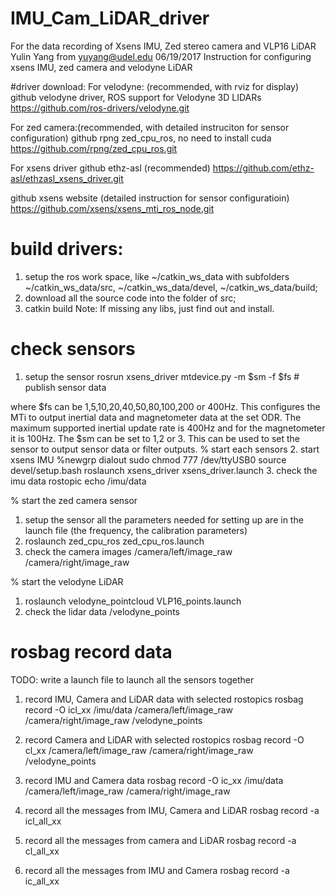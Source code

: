 # IMU_Cam_LiDAR_driver
For the data recording of Xsens IMU, Zed stereo camera and VLP16 LiDAR
Yulin Yang from yuyang@udel.edu
06/19/2017
Instruction for configuring xsens IMU, zed camera and velodyne LiDAR


#driver download: 
For velodyne: (recommended, with rviz for display)
github velodyne driver, ROS support for Velodyne 3D LIDARs 
https://github.com/ros-drivers/velodyne.git

For zed camera:(recommended, with detailed instruciton for sensor configuration)
github rpng zed_cpu_ros, no need to install cuda
https://github.com/rpng/zed_cpu_ros.git

For xsens driver
github ethz-asl (recommended)
https://github.com/ethz-asl/ethzasl_xsens_driver.git

github xsens website (detailed instruction for sensor configuratioin)
https://github.com/xsens/xsens_mti_ros_node.git

# build drivers:
1. setup the ros work space, like ~/catkin_ws_data with subfolders ~/catkin_ws_data/src, ~/catkin_ws_data/devel, ~/catkin_ws_data/build;
2. download all the source code into the folder of src;
3. catkin build
Note: If missing any libs, just find out and install. 


# check sensors
1. setup the sensor
rosrun xsens_driver mtdevice.py -m $sm -f $fs # publish sensor data

where $fs can be 1,5,10,20,40,50,80,100,200 or 400Hz. This configures the MTi to output inertial data and magnetometer data at the set ODR. The maximum supported inertial update rate is 400Hz and for the magnetometer it is 100Hz. The $sm can be set to 1,2 or 3. This can be used to set the sensor to output sensor data or filter outputs.
% start each sensors
2. start xsens IMU
%newgrp dialout
sudo chmod 777 /dev/ttyUSB0
source devel/setup.bash
roslaunch xsens_driver xsens_driver.launch
3. check the imu data
rostopic echo /imu/data 

% start the zed camera sensor
1. setup the sensor
all the parameters needed for setting up are in the launch file (the frequency, the calibration parameters)
2. roslaunch zed_cpu_ros zed_cpu_ros.launch
3. check the camera images
/camera/left/image_raw
/camera/right/image_raw

% start the velodyne LiDAR
1. roslaunch velodyne_pointcloud VLP16_points.launch
2. check the lidar data
/velodyne_points

# rosbag record data
TODO: write a launch file to launch all the sensors together 

1) record IMU, Camera and LiDAR data with selected rostopics
rosbag record -O icl_xx /imu/data /camera/left/image_raw /camera/right/image_raw /velodyne_points
2) record Camera and LiDAR with selected rostopics
rosbag record -O cl_xx /camera/left/image_raw /camera/right/image_raw /velodyne_points
3) record IMU and Camera data
rosbag record -O ic_xx /imu/data /camera/left/image_raw /camera/right/image_raw

4) record all the messages from IMU, Camera and LiDAR
rosbag record -a icl_all_xx
4) record all the messages from camera and LiDAR
rosbag record -a cl_all_xx
5) record all the messages from IMU and Camera
rosbag record -a ic_all_xx






